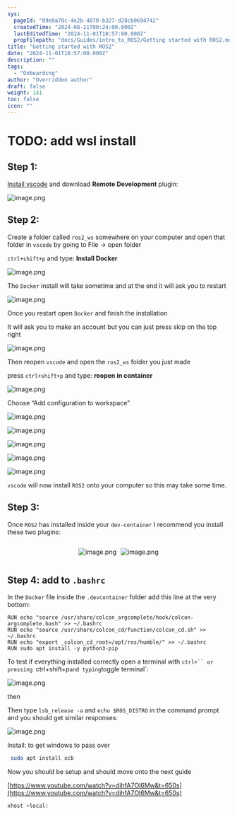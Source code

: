 ```yaml
---
sys:
  pageId: "89e0a78c-4e2b-4070-b327-d28cb0694742"
  createdTime: "2024-08-21T00:24:00.000Z"
  lastEditedTime: "2024-11-01T18:57:00.000Z"
  propFilepath: "docs/Guides/intro_to_ROS2/Getting started with ROS2.md"
title: "Getting started with ROS2"
date: "2024-11-01T18:57:00.000Z"
description: ""
tags:
  - "Onboarding"
author: "Overridden author"
draft: false
weight: 141
toc: false
icon: ""
---
```


# TODO: add wsl install

## Step 1:

[Install vscode](https://code.visualstudio.com/download) and download **Remote Development** plugin:

![image.png](https://prod-files-secure.s3.us-west-2.amazonaws.com/d518164a-d88e-44d1-a4ee-3adb3bd8bce0/efb52993-1881-4a40-b95e-6f020334f022/image.png?X-Amz-Algorithm=AWS4-HMAC-SHA256&X-Amz-Content-Sha256=UNSIGNED-PAYLOAD&X-Amz-Credential=ASIAZI2LB466USY36XGO%2F20250426%2Fus-west-2%2Fs3%2Faws4_request&X-Amz-Date=20250426T160817Z&X-Amz-Expires=3600&X-Amz-Security-Token=IQoJb3JpZ2luX2VjEK%2F%2F%2F%2F%2F%2F%2F%2F%2F%2F%2FwEaCXVzLXdlc3QtMiJHMEUCIH0Z4CIJO0VXB%2F%2BdgF3FWR4huL%2B7QHk6MotkHF7DkR7NAiEAgUV%2Bw1mqZ14%2FuJLHegcl2Bds9eGA9FYLaKhxL7aoxDkq%2FwMISBAAGgw2Mzc0MjMxODM4MDUiDCOMQPYhDkZKT%2B2JoSrcA2i5ex6wPUSSusozHaL%2BubCxjUtk%2Fi%2F2etWMFt0GRljL%2Bas9NgAfTSRCHLDdb4GT0958ULUYvfMCcDbis%2F1TPidNhvTF2sgHrW2xQt9ZfsENusjMUyx%2Fv89xRhSzBDCgSny31ahineN0Pe3YGVfBVv2%2Bdbe004Fs7U4kFw4gmDfT7V3TcXd6u56nDul6cgO8iNknGGPvcpo3Joq%2BphT2%2FucDtoAwJy8BbiqV%2BYOZKInJ68W96MgbbX1DtiVEdixWtpfydrcGRHGWOfKIUM8t71L%2BxAHCwFxST8OxW%2Fv1QDeZ%2BKl2oDbjrM5wg1P3e2EFF0Gb1roAFqmh3kYMBLgF9DEoWE4twfdLsbe3BBEVLd4qEWprFB3anOcMpBR7GhBKgefkU0fCsrhl2JqRrmK4nI1GS5Q4eQO07VBQRv%2BsLTALnQX12KfjASdSo6qLTwk61janGH4tv2bDBgtyRc5NOuJTAeiIp%2F9QIe6UkxhDcZw7Klw0LXZZKAAwcBH0sRBWiYtxAAQGNWFydE2u%2Ffuqjrpz%2BKrNWJZivuhwDlTfrys8af5zBv%2BNxNoTkVPeF0QsLxVkcRswESglYzXJGKGNrzba9NgINxqNWB2kY3u0GkuT41Xblyc6X0dpDMkHMN3ms8AGOqUBFRVF01akQ8M%2FSrk09%2FFEbPaJPfgQ5Yj4MXYKhGgKIzDNw0PFzc%2Bjk8%2FO4o7JsijXEiAX7E5Mq%2BYpQCE02jmoGbiky2JBa8XmvJ2tnOucnY4DrddFti5%2FbGDI2K8gB9s3KnTjjKNIq%2FVLSLqUvHezy0H5pT57OlSSg4qVgvdYhqukoGOiMRgMBYlvnYV9G5XMxy1TyGTM2tSP84eBGo%2FxUsyjgPO7&X-Amz-Signature=c6c113b17e00fb526ab62bdb3b707ae33c01daac5dbe4d8e510ca7eb0b4a816c&X-Amz-SignedHeaders=host&x-id=GetObject)

## Step 2:

Create a folder called `ros2_ws` somewhere on your computer and open that folder in `vscode` by going to File → open folder 

`ctrl+shift+p` and type: **Install Docker**

![image.png](https://prod-files-secure.s3.us-west-2.amazonaws.com/d518164a-d88e-44d1-a4ee-3adb3bd8bce0/2269dc0e-1cd5-47ff-bceb-c04ad9b2eab0/image.png?X-Amz-Algorithm=AWS4-HMAC-SHA256&X-Amz-Content-Sha256=UNSIGNED-PAYLOAD&X-Amz-Credential=ASIAZI2LB466USY36XGO%2F20250426%2Fus-west-2%2Fs3%2Faws4_request&X-Amz-Date=20250426T160817Z&X-Amz-Expires=3600&X-Amz-Security-Token=IQoJb3JpZ2luX2VjEK%2F%2F%2F%2F%2F%2F%2F%2F%2F%2F%2FwEaCXVzLXdlc3QtMiJHMEUCIH0Z4CIJO0VXB%2F%2BdgF3FWR4huL%2B7QHk6MotkHF7DkR7NAiEAgUV%2Bw1mqZ14%2FuJLHegcl2Bds9eGA9FYLaKhxL7aoxDkq%2FwMISBAAGgw2Mzc0MjMxODM4MDUiDCOMQPYhDkZKT%2B2JoSrcA2i5ex6wPUSSusozHaL%2BubCxjUtk%2Fi%2F2etWMFt0GRljL%2Bas9NgAfTSRCHLDdb4GT0958ULUYvfMCcDbis%2F1TPidNhvTF2sgHrW2xQt9ZfsENusjMUyx%2Fv89xRhSzBDCgSny31ahineN0Pe3YGVfBVv2%2Bdbe004Fs7U4kFw4gmDfT7V3TcXd6u56nDul6cgO8iNknGGPvcpo3Joq%2BphT2%2FucDtoAwJy8BbiqV%2BYOZKInJ68W96MgbbX1DtiVEdixWtpfydrcGRHGWOfKIUM8t71L%2BxAHCwFxST8OxW%2Fv1QDeZ%2BKl2oDbjrM5wg1P3e2EFF0Gb1roAFqmh3kYMBLgF9DEoWE4twfdLsbe3BBEVLd4qEWprFB3anOcMpBR7GhBKgefkU0fCsrhl2JqRrmK4nI1GS5Q4eQO07VBQRv%2BsLTALnQX12KfjASdSo6qLTwk61janGH4tv2bDBgtyRc5NOuJTAeiIp%2F9QIe6UkxhDcZw7Klw0LXZZKAAwcBH0sRBWiYtxAAQGNWFydE2u%2Ffuqjrpz%2BKrNWJZivuhwDlTfrys8af5zBv%2BNxNoTkVPeF0QsLxVkcRswESglYzXJGKGNrzba9NgINxqNWB2kY3u0GkuT41Xblyc6X0dpDMkHMN3ms8AGOqUBFRVF01akQ8M%2FSrk09%2FFEbPaJPfgQ5Yj4MXYKhGgKIzDNw0PFzc%2Bjk8%2FO4o7JsijXEiAX7E5Mq%2BYpQCE02jmoGbiky2JBa8XmvJ2tnOucnY4DrddFti5%2FbGDI2K8gB9s3KnTjjKNIq%2FVLSLqUvHezy0H5pT57OlSSg4qVgvdYhqukoGOiMRgMBYlvnYV9G5XMxy1TyGTM2tSP84eBGo%2FxUsyjgPO7&X-Amz-Signature=f7021f9fe38ab849d6d208ff87e578ea592cd8996b7e81a1e4dbef1e2cd05efb&X-Amz-SignedHeaders=host&x-id=GetObject)

The `Docker` install will take sometime and at the end it will ask you to restart

![image.png](https://prod-files-secure.s3.us-west-2.amazonaws.com/d518164a-d88e-44d1-a4ee-3adb3bd8bce0/ed233f78-be33-4b1f-b89c-9c346c0e961e/image.png?X-Amz-Algorithm=AWS4-HMAC-SHA256&X-Amz-Content-Sha256=UNSIGNED-PAYLOAD&X-Amz-Credential=ASIAZI2LB466USY36XGO%2F20250426%2Fus-west-2%2Fs3%2Faws4_request&X-Amz-Date=20250426T160817Z&X-Amz-Expires=3600&X-Amz-Security-Token=IQoJb3JpZ2luX2VjEK%2F%2F%2F%2F%2F%2F%2F%2F%2F%2F%2FwEaCXVzLXdlc3QtMiJHMEUCIH0Z4CIJO0VXB%2F%2BdgF3FWR4huL%2B7QHk6MotkHF7DkR7NAiEAgUV%2Bw1mqZ14%2FuJLHegcl2Bds9eGA9FYLaKhxL7aoxDkq%2FwMISBAAGgw2Mzc0MjMxODM4MDUiDCOMQPYhDkZKT%2B2JoSrcA2i5ex6wPUSSusozHaL%2BubCxjUtk%2Fi%2F2etWMFt0GRljL%2Bas9NgAfTSRCHLDdb4GT0958ULUYvfMCcDbis%2F1TPidNhvTF2sgHrW2xQt9ZfsENusjMUyx%2Fv89xRhSzBDCgSny31ahineN0Pe3YGVfBVv2%2Bdbe004Fs7U4kFw4gmDfT7V3TcXd6u56nDul6cgO8iNknGGPvcpo3Joq%2BphT2%2FucDtoAwJy8BbiqV%2BYOZKInJ68W96MgbbX1DtiVEdixWtpfydrcGRHGWOfKIUM8t71L%2BxAHCwFxST8OxW%2Fv1QDeZ%2BKl2oDbjrM5wg1P3e2EFF0Gb1roAFqmh3kYMBLgF9DEoWE4twfdLsbe3BBEVLd4qEWprFB3anOcMpBR7GhBKgefkU0fCsrhl2JqRrmK4nI1GS5Q4eQO07VBQRv%2BsLTALnQX12KfjASdSo6qLTwk61janGH4tv2bDBgtyRc5NOuJTAeiIp%2F9QIe6UkxhDcZw7Klw0LXZZKAAwcBH0sRBWiYtxAAQGNWFydE2u%2Ffuqjrpz%2BKrNWJZivuhwDlTfrys8af5zBv%2BNxNoTkVPeF0QsLxVkcRswESglYzXJGKGNrzba9NgINxqNWB2kY3u0GkuT41Xblyc6X0dpDMkHMN3ms8AGOqUBFRVF01akQ8M%2FSrk09%2FFEbPaJPfgQ5Yj4MXYKhGgKIzDNw0PFzc%2Bjk8%2FO4o7JsijXEiAX7E5Mq%2BYpQCE02jmoGbiky2JBa8XmvJ2tnOucnY4DrddFti5%2FbGDI2K8gB9s3KnTjjKNIq%2FVLSLqUvHezy0H5pT57OlSSg4qVgvdYhqukoGOiMRgMBYlvnYV9G5XMxy1TyGTM2tSP84eBGo%2FxUsyjgPO7&X-Amz-Signature=c7ba3af7d92f880cae971a10ce27267a544d86b57af0ee490d5c7b132c3373a6&X-Amz-SignedHeaders=host&x-id=GetObject)

Once you restart open `Docker` and finish the installation

It will ask you to make an account but you can just press skip on the top right

![image.png](https://prod-files-secure.s3.us-west-2.amazonaws.com/d518164a-d88e-44d1-a4ee-3adb3bd8bce0/21010ad9-1659-4fd9-9f59-9932a09b2a3d/image.png?X-Amz-Algorithm=AWS4-HMAC-SHA256&X-Amz-Content-Sha256=UNSIGNED-PAYLOAD&X-Amz-Credential=ASIAZI2LB466USY36XGO%2F20250426%2Fus-west-2%2Fs3%2Faws4_request&X-Amz-Date=20250426T160817Z&X-Amz-Expires=3600&X-Amz-Security-Token=IQoJb3JpZ2luX2VjEK%2F%2F%2F%2F%2F%2F%2F%2F%2F%2F%2FwEaCXVzLXdlc3QtMiJHMEUCIH0Z4CIJO0VXB%2F%2BdgF3FWR4huL%2B7QHk6MotkHF7DkR7NAiEAgUV%2Bw1mqZ14%2FuJLHegcl2Bds9eGA9FYLaKhxL7aoxDkq%2FwMISBAAGgw2Mzc0MjMxODM4MDUiDCOMQPYhDkZKT%2B2JoSrcA2i5ex6wPUSSusozHaL%2BubCxjUtk%2Fi%2F2etWMFt0GRljL%2Bas9NgAfTSRCHLDdb4GT0958ULUYvfMCcDbis%2F1TPidNhvTF2sgHrW2xQt9ZfsENusjMUyx%2Fv89xRhSzBDCgSny31ahineN0Pe3YGVfBVv2%2Bdbe004Fs7U4kFw4gmDfT7V3TcXd6u56nDul6cgO8iNknGGPvcpo3Joq%2BphT2%2FucDtoAwJy8BbiqV%2BYOZKInJ68W96MgbbX1DtiVEdixWtpfydrcGRHGWOfKIUM8t71L%2BxAHCwFxST8OxW%2Fv1QDeZ%2BKl2oDbjrM5wg1P3e2EFF0Gb1roAFqmh3kYMBLgF9DEoWE4twfdLsbe3BBEVLd4qEWprFB3anOcMpBR7GhBKgefkU0fCsrhl2JqRrmK4nI1GS5Q4eQO07VBQRv%2BsLTALnQX12KfjASdSo6qLTwk61janGH4tv2bDBgtyRc5NOuJTAeiIp%2F9QIe6UkxhDcZw7Klw0LXZZKAAwcBH0sRBWiYtxAAQGNWFydE2u%2Ffuqjrpz%2BKrNWJZivuhwDlTfrys8af5zBv%2BNxNoTkVPeF0QsLxVkcRswESglYzXJGKGNrzba9NgINxqNWB2kY3u0GkuT41Xblyc6X0dpDMkHMN3ms8AGOqUBFRVF01akQ8M%2FSrk09%2FFEbPaJPfgQ5Yj4MXYKhGgKIzDNw0PFzc%2Bjk8%2FO4o7JsijXEiAX7E5Mq%2BYpQCE02jmoGbiky2JBa8XmvJ2tnOucnY4DrddFti5%2FbGDI2K8gB9s3KnTjjKNIq%2FVLSLqUvHezy0H5pT57OlSSg4qVgvdYhqukoGOiMRgMBYlvnYV9G5XMxy1TyGTM2tSP84eBGo%2FxUsyjgPO7&X-Amz-Signature=186a897779d17cd6f0fcf0c4ec0475b9bdf9a02e847dfe734fb103d544fd5724&X-Amz-SignedHeaders=host&x-id=GetObject)

Then reopen `vscode` and open the `ros2_ws` folder you just made

press `ctrl+shift+p` and type: **reopen in container**

![image.png](https://prod-files-secure.s3.us-west-2.amazonaws.com/d518164a-d88e-44d1-a4ee-3adb3bd8bce0/4e93b8c2-41ad-488c-8095-c74205196118/image.png?X-Amz-Algorithm=AWS4-HMAC-SHA256&X-Amz-Content-Sha256=UNSIGNED-PAYLOAD&X-Amz-Credential=ASIAZI2LB466USY36XGO%2F20250426%2Fus-west-2%2Fs3%2Faws4_request&X-Amz-Date=20250426T160817Z&X-Amz-Expires=3600&X-Amz-Security-Token=IQoJb3JpZ2luX2VjEK%2F%2F%2F%2F%2F%2F%2F%2F%2F%2F%2FwEaCXVzLXdlc3QtMiJHMEUCIH0Z4CIJO0VXB%2F%2BdgF3FWR4huL%2B7QHk6MotkHF7DkR7NAiEAgUV%2Bw1mqZ14%2FuJLHegcl2Bds9eGA9FYLaKhxL7aoxDkq%2FwMISBAAGgw2Mzc0MjMxODM4MDUiDCOMQPYhDkZKT%2B2JoSrcA2i5ex6wPUSSusozHaL%2BubCxjUtk%2Fi%2F2etWMFt0GRljL%2Bas9NgAfTSRCHLDdb4GT0958ULUYvfMCcDbis%2F1TPidNhvTF2sgHrW2xQt9ZfsENusjMUyx%2Fv89xRhSzBDCgSny31ahineN0Pe3YGVfBVv2%2Bdbe004Fs7U4kFw4gmDfT7V3TcXd6u56nDul6cgO8iNknGGPvcpo3Joq%2BphT2%2FucDtoAwJy8BbiqV%2BYOZKInJ68W96MgbbX1DtiVEdixWtpfydrcGRHGWOfKIUM8t71L%2BxAHCwFxST8OxW%2Fv1QDeZ%2BKl2oDbjrM5wg1P3e2EFF0Gb1roAFqmh3kYMBLgF9DEoWE4twfdLsbe3BBEVLd4qEWprFB3anOcMpBR7GhBKgefkU0fCsrhl2JqRrmK4nI1GS5Q4eQO07VBQRv%2BsLTALnQX12KfjASdSo6qLTwk61janGH4tv2bDBgtyRc5NOuJTAeiIp%2F9QIe6UkxhDcZw7Klw0LXZZKAAwcBH0sRBWiYtxAAQGNWFydE2u%2Ffuqjrpz%2BKrNWJZivuhwDlTfrys8af5zBv%2BNxNoTkVPeF0QsLxVkcRswESglYzXJGKGNrzba9NgINxqNWB2kY3u0GkuT41Xblyc6X0dpDMkHMN3ms8AGOqUBFRVF01akQ8M%2FSrk09%2FFEbPaJPfgQ5Yj4MXYKhGgKIzDNw0PFzc%2Bjk8%2FO4o7JsijXEiAX7E5Mq%2BYpQCE02jmoGbiky2JBa8XmvJ2tnOucnY4DrddFti5%2FbGDI2K8gB9s3KnTjjKNIq%2FVLSLqUvHezy0H5pT57OlSSg4qVgvdYhqukoGOiMRgMBYlvnYV9G5XMxy1TyGTM2tSP84eBGo%2FxUsyjgPO7&X-Amz-Signature=de1caca3dd7d1237394b652e14a8a07b78021440ec844a7b206da73cc81f4f5c&X-Amz-SignedHeaders=host&x-id=GetObject)

Choose “Add configuration to workspace”

![image.png](https://prod-files-secure.s3.us-west-2.amazonaws.com/d518164a-d88e-44d1-a4ee-3adb3bd8bce0/9560b282-5060-4989-ba37-97e7b2c22476/image.png?X-Amz-Algorithm=AWS4-HMAC-SHA256&X-Amz-Content-Sha256=UNSIGNED-PAYLOAD&X-Amz-Credential=ASIAZI2LB466USY36XGO%2F20250426%2Fus-west-2%2Fs3%2Faws4_request&X-Amz-Date=20250426T160817Z&X-Amz-Expires=3600&X-Amz-Security-Token=IQoJb3JpZ2luX2VjEK%2F%2F%2F%2F%2F%2F%2F%2F%2F%2F%2FwEaCXVzLXdlc3QtMiJHMEUCIH0Z4CIJO0VXB%2F%2BdgF3FWR4huL%2B7QHk6MotkHF7DkR7NAiEAgUV%2Bw1mqZ14%2FuJLHegcl2Bds9eGA9FYLaKhxL7aoxDkq%2FwMISBAAGgw2Mzc0MjMxODM4MDUiDCOMQPYhDkZKT%2B2JoSrcA2i5ex6wPUSSusozHaL%2BubCxjUtk%2Fi%2F2etWMFt0GRljL%2Bas9NgAfTSRCHLDdb4GT0958ULUYvfMCcDbis%2F1TPidNhvTF2sgHrW2xQt9ZfsENusjMUyx%2Fv89xRhSzBDCgSny31ahineN0Pe3YGVfBVv2%2Bdbe004Fs7U4kFw4gmDfT7V3TcXd6u56nDul6cgO8iNknGGPvcpo3Joq%2BphT2%2FucDtoAwJy8BbiqV%2BYOZKInJ68W96MgbbX1DtiVEdixWtpfydrcGRHGWOfKIUM8t71L%2BxAHCwFxST8OxW%2Fv1QDeZ%2BKl2oDbjrM5wg1P3e2EFF0Gb1roAFqmh3kYMBLgF9DEoWE4twfdLsbe3BBEVLd4qEWprFB3anOcMpBR7GhBKgefkU0fCsrhl2JqRrmK4nI1GS5Q4eQO07VBQRv%2BsLTALnQX12KfjASdSo6qLTwk61janGH4tv2bDBgtyRc5NOuJTAeiIp%2F9QIe6UkxhDcZw7Klw0LXZZKAAwcBH0sRBWiYtxAAQGNWFydE2u%2Ffuqjrpz%2BKrNWJZivuhwDlTfrys8af5zBv%2BNxNoTkVPeF0QsLxVkcRswESglYzXJGKGNrzba9NgINxqNWB2kY3u0GkuT41Xblyc6X0dpDMkHMN3ms8AGOqUBFRVF01akQ8M%2FSrk09%2FFEbPaJPfgQ5Yj4MXYKhGgKIzDNw0PFzc%2Bjk8%2FO4o7JsijXEiAX7E5Mq%2BYpQCE02jmoGbiky2JBa8XmvJ2tnOucnY4DrddFti5%2FbGDI2K8gB9s3KnTjjKNIq%2FVLSLqUvHezy0H5pT57OlSSg4qVgvdYhqukoGOiMRgMBYlvnYV9G5XMxy1TyGTM2tSP84eBGo%2FxUsyjgPO7&X-Amz-Signature=22422be3ab2c3662e0950d5b10ef768deef326b1ecced0b7052b7f296b7df46e&X-Amz-SignedHeaders=host&x-id=GetObject)

![image.png](https://prod-files-secure.s3.us-west-2.amazonaws.com/d518164a-d88e-44d1-a4ee-3adb3bd8bce0/2ee63f81-886b-48e8-a553-dc6e5eac99e4/image.png?X-Amz-Algorithm=AWS4-HMAC-SHA256&X-Amz-Content-Sha256=UNSIGNED-PAYLOAD&X-Amz-Credential=ASIAZI2LB466USY36XGO%2F20250426%2Fus-west-2%2Fs3%2Faws4_request&X-Amz-Date=20250426T160817Z&X-Amz-Expires=3600&X-Amz-Security-Token=IQoJb3JpZ2luX2VjEK%2F%2F%2F%2F%2F%2F%2F%2F%2F%2F%2FwEaCXVzLXdlc3QtMiJHMEUCIH0Z4CIJO0VXB%2F%2BdgF3FWR4huL%2B7QHk6MotkHF7DkR7NAiEAgUV%2Bw1mqZ14%2FuJLHegcl2Bds9eGA9FYLaKhxL7aoxDkq%2FwMISBAAGgw2Mzc0MjMxODM4MDUiDCOMQPYhDkZKT%2B2JoSrcA2i5ex6wPUSSusozHaL%2BubCxjUtk%2Fi%2F2etWMFt0GRljL%2Bas9NgAfTSRCHLDdb4GT0958ULUYvfMCcDbis%2F1TPidNhvTF2sgHrW2xQt9ZfsENusjMUyx%2Fv89xRhSzBDCgSny31ahineN0Pe3YGVfBVv2%2Bdbe004Fs7U4kFw4gmDfT7V3TcXd6u56nDul6cgO8iNknGGPvcpo3Joq%2BphT2%2FucDtoAwJy8BbiqV%2BYOZKInJ68W96MgbbX1DtiVEdixWtpfydrcGRHGWOfKIUM8t71L%2BxAHCwFxST8OxW%2Fv1QDeZ%2BKl2oDbjrM5wg1P3e2EFF0Gb1roAFqmh3kYMBLgF9DEoWE4twfdLsbe3BBEVLd4qEWprFB3anOcMpBR7GhBKgefkU0fCsrhl2JqRrmK4nI1GS5Q4eQO07VBQRv%2BsLTALnQX12KfjASdSo6qLTwk61janGH4tv2bDBgtyRc5NOuJTAeiIp%2F9QIe6UkxhDcZw7Klw0LXZZKAAwcBH0sRBWiYtxAAQGNWFydE2u%2Ffuqjrpz%2BKrNWJZivuhwDlTfrys8af5zBv%2BNxNoTkVPeF0QsLxVkcRswESglYzXJGKGNrzba9NgINxqNWB2kY3u0GkuT41Xblyc6X0dpDMkHMN3ms8AGOqUBFRVF01akQ8M%2FSrk09%2FFEbPaJPfgQ5Yj4MXYKhGgKIzDNw0PFzc%2Bjk8%2FO4o7JsijXEiAX7E5Mq%2BYpQCE02jmoGbiky2JBa8XmvJ2tnOucnY4DrddFti5%2FbGDI2K8gB9s3KnTjjKNIq%2FVLSLqUvHezy0H5pT57OlSSg4qVgvdYhqukoGOiMRgMBYlvnYV9G5XMxy1TyGTM2tSP84eBGo%2FxUsyjgPO7&X-Amz-Signature=dcd0204ad937e65b8e9cffe7720798880e196062e26f82d12828877a2c085f17&X-Amz-SignedHeaders=host&x-id=GetObject)

![image.png](https://prod-files-secure.s3.us-west-2.amazonaws.com/d518164a-d88e-44d1-a4ee-3adb3bd8bce0/ae1580b2-b048-407e-aed9-b584224a7a04/image.png?X-Amz-Algorithm=AWS4-HMAC-SHA256&X-Amz-Content-Sha256=UNSIGNED-PAYLOAD&X-Amz-Credential=ASIAZI2LB466USY36XGO%2F20250426%2Fus-west-2%2Fs3%2Faws4_request&X-Amz-Date=20250426T160817Z&X-Amz-Expires=3600&X-Amz-Security-Token=IQoJb3JpZ2luX2VjEK%2F%2F%2F%2F%2F%2F%2F%2F%2F%2F%2FwEaCXVzLXdlc3QtMiJHMEUCIH0Z4CIJO0VXB%2F%2BdgF3FWR4huL%2B7QHk6MotkHF7DkR7NAiEAgUV%2Bw1mqZ14%2FuJLHegcl2Bds9eGA9FYLaKhxL7aoxDkq%2FwMISBAAGgw2Mzc0MjMxODM4MDUiDCOMQPYhDkZKT%2B2JoSrcA2i5ex6wPUSSusozHaL%2BubCxjUtk%2Fi%2F2etWMFt0GRljL%2Bas9NgAfTSRCHLDdb4GT0958ULUYvfMCcDbis%2F1TPidNhvTF2sgHrW2xQt9ZfsENusjMUyx%2Fv89xRhSzBDCgSny31ahineN0Pe3YGVfBVv2%2Bdbe004Fs7U4kFw4gmDfT7V3TcXd6u56nDul6cgO8iNknGGPvcpo3Joq%2BphT2%2FucDtoAwJy8BbiqV%2BYOZKInJ68W96MgbbX1DtiVEdixWtpfydrcGRHGWOfKIUM8t71L%2BxAHCwFxST8OxW%2Fv1QDeZ%2BKl2oDbjrM5wg1P3e2EFF0Gb1roAFqmh3kYMBLgF9DEoWE4twfdLsbe3BBEVLd4qEWprFB3anOcMpBR7GhBKgefkU0fCsrhl2JqRrmK4nI1GS5Q4eQO07VBQRv%2BsLTALnQX12KfjASdSo6qLTwk61janGH4tv2bDBgtyRc5NOuJTAeiIp%2F9QIe6UkxhDcZw7Klw0LXZZKAAwcBH0sRBWiYtxAAQGNWFydE2u%2Ffuqjrpz%2BKrNWJZivuhwDlTfrys8af5zBv%2BNxNoTkVPeF0QsLxVkcRswESglYzXJGKGNrzba9NgINxqNWB2kY3u0GkuT41Xblyc6X0dpDMkHMN3ms8AGOqUBFRVF01akQ8M%2FSrk09%2FFEbPaJPfgQ5Yj4MXYKhGgKIzDNw0PFzc%2Bjk8%2FO4o7JsijXEiAX7E5Mq%2BYpQCE02jmoGbiky2JBa8XmvJ2tnOucnY4DrddFti5%2FbGDI2K8gB9s3KnTjjKNIq%2FVLSLqUvHezy0H5pT57OlSSg4qVgvdYhqukoGOiMRgMBYlvnYV9G5XMxy1TyGTM2tSP84eBGo%2FxUsyjgPO7&X-Amz-Signature=4e6ffdee75350b289dba5ff6426e2da10c726d6b242b0da9335a2332700a6c10&X-Amz-SignedHeaders=host&x-id=GetObject)

![image.png](https://prod-files-secure.s3.us-west-2.amazonaws.com/d518164a-d88e-44d1-a4ee-3adb3bd8bce0/53255b28-f75e-430f-b9e3-c0ac8577e42b/image.png?X-Amz-Algorithm=AWS4-HMAC-SHA256&X-Amz-Content-Sha256=UNSIGNED-PAYLOAD&X-Amz-Credential=ASIAZI2LB466USY36XGO%2F20250426%2Fus-west-2%2Fs3%2Faws4_request&X-Amz-Date=20250426T160817Z&X-Amz-Expires=3600&X-Amz-Security-Token=IQoJb3JpZ2luX2VjEK%2F%2F%2F%2F%2F%2F%2F%2F%2F%2F%2FwEaCXVzLXdlc3QtMiJHMEUCIH0Z4CIJO0VXB%2F%2BdgF3FWR4huL%2B7QHk6MotkHF7DkR7NAiEAgUV%2Bw1mqZ14%2FuJLHegcl2Bds9eGA9FYLaKhxL7aoxDkq%2FwMISBAAGgw2Mzc0MjMxODM4MDUiDCOMQPYhDkZKT%2B2JoSrcA2i5ex6wPUSSusozHaL%2BubCxjUtk%2Fi%2F2etWMFt0GRljL%2Bas9NgAfTSRCHLDdb4GT0958ULUYvfMCcDbis%2F1TPidNhvTF2sgHrW2xQt9ZfsENusjMUyx%2Fv89xRhSzBDCgSny31ahineN0Pe3YGVfBVv2%2Bdbe004Fs7U4kFw4gmDfT7V3TcXd6u56nDul6cgO8iNknGGPvcpo3Joq%2BphT2%2FucDtoAwJy8BbiqV%2BYOZKInJ68W96MgbbX1DtiVEdixWtpfydrcGRHGWOfKIUM8t71L%2BxAHCwFxST8OxW%2Fv1QDeZ%2BKl2oDbjrM5wg1P3e2EFF0Gb1roAFqmh3kYMBLgF9DEoWE4twfdLsbe3BBEVLd4qEWprFB3anOcMpBR7GhBKgefkU0fCsrhl2JqRrmK4nI1GS5Q4eQO07VBQRv%2BsLTALnQX12KfjASdSo6qLTwk61janGH4tv2bDBgtyRc5NOuJTAeiIp%2F9QIe6UkxhDcZw7Klw0LXZZKAAwcBH0sRBWiYtxAAQGNWFydE2u%2Ffuqjrpz%2BKrNWJZivuhwDlTfrys8af5zBv%2BNxNoTkVPeF0QsLxVkcRswESglYzXJGKGNrzba9NgINxqNWB2kY3u0GkuT41Xblyc6X0dpDMkHMN3ms8AGOqUBFRVF01akQ8M%2FSrk09%2FFEbPaJPfgQ5Yj4MXYKhGgKIzDNw0PFzc%2Bjk8%2FO4o7JsijXEiAX7E5Mq%2BYpQCE02jmoGbiky2JBa8XmvJ2tnOucnY4DrddFti5%2FbGDI2K8gB9s3KnTjjKNIq%2FVLSLqUvHezy0H5pT57OlSSg4qVgvdYhqukoGOiMRgMBYlvnYV9G5XMxy1TyGTM2tSP84eBGo%2FxUsyjgPO7&X-Amz-Signature=367b9429663cb83121649773ffb56eb02bfdb782eeb66bd1a8db4fb78cb13659&X-Amz-SignedHeaders=host&x-id=GetObject)

![image.png](https://prod-files-secure.s3.us-west-2.amazonaws.com/d518164a-d88e-44d1-a4ee-3adb3bd8bce0/7c562767-5af9-4ffb-97d1-327bcdf4ee00/image.png?X-Amz-Algorithm=AWS4-HMAC-SHA256&X-Amz-Content-Sha256=UNSIGNED-PAYLOAD&X-Amz-Credential=ASIAZI2LB466USY36XGO%2F20250426%2Fus-west-2%2Fs3%2Faws4_request&X-Amz-Date=20250426T160817Z&X-Amz-Expires=3600&X-Amz-Security-Token=IQoJb3JpZ2luX2VjEK%2F%2F%2F%2F%2F%2F%2F%2F%2F%2F%2FwEaCXVzLXdlc3QtMiJHMEUCIH0Z4CIJO0VXB%2F%2BdgF3FWR4huL%2B7QHk6MotkHF7DkR7NAiEAgUV%2Bw1mqZ14%2FuJLHegcl2Bds9eGA9FYLaKhxL7aoxDkq%2FwMISBAAGgw2Mzc0MjMxODM4MDUiDCOMQPYhDkZKT%2B2JoSrcA2i5ex6wPUSSusozHaL%2BubCxjUtk%2Fi%2F2etWMFt0GRljL%2Bas9NgAfTSRCHLDdb4GT0958ULUYvfMCcDbis%2F1TPidNhvTF2sgHrW2xQt9ZfsENusjMUyx%2Fv89xRhSzBDCgSny31ahineN0Pe3YGVfBVv2%2Bdbe004Fs7U4kFw4gmDfT7V3TcXd6u56nDul6cgO8iNknGGPvcpo3Joq%2BphT2%2FucDtoAwJy8BbiqV%2BYOZKInJ68W96MgbbX1DtiVEdixWtpfydrcGRHGWOfKIUM8t71L%2BxAHCwFxST8OxW%2Fv1QDeZ%2BKl2oDbjrM5wg1P3e2EFF0Gb1roAFqmh3kYMBLgF9DEoWE4twfdLsbe3BBEVLd4qEWprFB3anOcMpBR7GhBKgefkU0fCsrhl2JqRrmK4nI1GS5Q4eQO07VBQRv%2BsLTALnQX12KfjASdSo6qLTwk61janGH4tv2bDBgtyRc5NOuJTAeiIp%2F9QIe6UkxhDcZw7Klw0LXZZKAAwcBH0sRBWiYtxAAQGNWFydE2u%2Ffuqjrpz%2BKrNWJZivuhwDlTfrys8af5zBv%2BNxNoTkVPeF0QsLxVkcRswESglYzXJGKGNrzba9NgINxqNWB2kY3u0GkuT41Xblyc6X0dpDMkHMN3ms8AGOqUBFRVF01akQ8M%2FSrk09%2FFEbPaJPfgQ5Yj4MXYKhGgKIzDNw0PFzc%2Bjk8%2FO4o7JsijXEiAX7E5Mq%2BYpQCE02jmoGbiky2JBa8XmvJ2tnOucnY4DrddFti5%2FbGDI2K8gB9s3KnTjjKNIq%2FVLSLqUvHezy0H5pT57OlSSg4qVgvdYhqukoGOiMRgMBYlvnYV9G5XMxy1TyGTM2tSP84eBGo%2FxUsyjgPO7&X-Amz-Signature=6d7b2c585a8cd1a6c9c9cc37d31c5095eb084b34cad61c0d70ab761e76a848d5&X-Amz-SignedHeaders=host&x-id=GetObject)

`vscode` will now install `ROS2` onto your computer so this may take some time.

## Step 3:

Once `ROS2` has installed inside your `dev-container` I recommend you install these two plugins:

<div style="display: flex;flex-direction: row; column-gap:10px; max-width: 630px;justify-content: center;">
<div>

![image.png](https://prod-files-secure.s3.us-west-2.amazonaws.com/d518164a-d88e-44d1-a4ee-3adb3bd8bce0/3fc3d550-5a54-4ba1-ba6b-faa01cdb7369/image.png?X-Amz-Algorithm=AWS4-HMAC-SHA256&X-Amz-Content-Sha256=UNSIGNED-PAYLOAD&X-Amz-Credential=ASIAZI2LB466XXYNWTMF%2F20250426%2Fus-west-2%2Fs3%2Faws4_request&X-Amz-Date=20250426T160824Z&X-Amz-Expires=3600&X-Amz-Security-Token=IQoJb3JpZ2luX2VjEK%2F%2F%2F%2F%2F%2F%2F%2F%2F%2F%2FwEaCXVzLXdlc3QtMiJIMEYCIQC7Ru%2Fic%2FoaIKNQijHcf2lJRzOwu0hjIz%2BKFUlp1%2Bbg0gIhALhYZyA5pveZjJ1yK87Q%2Fzku3szJWjmkfNCL%2FEUb1cYtKv8DCEgQABoMNjM3NDIzMTgzODA1IgznwxCwD0qqZ%2FspAY4q3AM%2Fa9dhMV3v1aZqB5R61s9l%2BVAmmZXyLKhrK7o7%2By80TJPiPj2YXg4OtdQLbwsSy%2BCwYIlyE0jbOeYOIU4ggxcdPJ5Hy2MWcEFRsECiqsUULzl0%2FKx0OBAeVBf%2F4jqIapnxT5v26KuxJBzHX%2Bl3%2Fmvn0CXrW%2F5blYcRvO%2F0YqnZS9N9QAvKstUwcAQDmVsG%2Fxh0DTGjT70UAD8WRQAP1zsD2oIhS6ojYsb5AfLgaV1%2BJCVXKI4eLJXU12FF8x938ltdkcp8nE7UOWDBT4avczAvyFuY6LuuiwNNpJ%2FdefLfsRzN2X9KhHgWYgw0QaINUrI6D1EKikdeK7pBCLTbCoL7UnuSWANswpvgO3IJ%2F2geikr03BMTIbWO7%2BBCnpNLyl9nOrgzwy%2FOxyggxveP3ptEV2YO3ochU6i3xvpAC9Du%2BCILrMRpiQH%2FI%2F%2Bl5i6MJKT1LrQZmXJr7OBZvCtm6MUtdNw6nE7x2xfZ8Ny1SHIcaBMi5Im4HAUmebyL8YYSy3WvBY2%2F%2FowKznb096HD8wDGFow%2BrG3Vy1X8%2BDjHtQIxvzSRgilu%2FX9xKESBnxrz%2BoFrwiQtY6teHg6o9peY68FKO%2FGxSXXlzyu1VxjOZAju%2FbY6IQRqkYz0nYo%2F6TDC5rPABjqkAQyb6CPGEdUAC%2FwlzzkNOw2q23z3KyWRxUZ9MkUoxSuf8IMYsIvxsfbWbwjzBVkXlSJuOv2tSOQvDcEgdj%2FZHi0lOsk3KvfgY%2BLwj5PyTCpencs7vhLxeIOxJ%2FFVtU5Cob7Hl9619dm4E1xBwbnPl9BENmzmNddz7qGmycRkWnyzc6FdzsaiHJN8RAGReC%2FoXLn70oJEXqZr5YSZuPzSPQfZeHqk&X-Amz-Signature=79562744b0f5c42ec590c4930fd34fcdedbaf9673f4621883b5bc4f1afb8ce90&X-Amz-SignedHeaders=host&x-id=GetObject)

</div>
<div>

![image.png](https://prod-files-secure.s3.us-west-2.amazonaws.com/d518164a-d88e-44d1-a4ee-3adb3bd8bce0/d994cc66-13c2-4093-a5a3-f84cf4601a82/image.png?X-Amz-Algorithm=AWS4-HMAC-SHA256&X-Amz-Content-Sha256=UNSIGNED-PAYLOAD&X-Amz-Credential=ASIAZI2LB466UPLREUEO%2F20250426%2Fus-west-2%2Fs3%2Faws4_request&X-Amz-Date=20250426T160824Z&X-Amz-Expires=3600&X-Amz-Security-Token=IQoJb3JpZ2luX2VjEK%2F%2F%2F%2F%2F%2F%2F%2F%2F%2F%2FwEaCXVzLXdlc3QtMiJHMEUCIHw4vcqnNabhnAYcdpNgHvlLbNJhyRLbE3hoMfoTSL9MAiEAm3pAvUiHP%2BHy8lM3Y9rOZXC2lhIiq9mjvSNRi0cBqrIq%2FwMISBAAGgw2Mzc0MjMxODM4MDUiDE5ecRnMJFwHRrg1LircAy47Uem7McuQhs0d9C8%2BSKdlkqbdRxgGV7FfxKAnQypi4VXkDcKejW6FRz6hrKptP7zzoi6ZMWhYsuphS4%2Bl%2BP9JHe75IAS%2B1OBO2jNM8MqopGmLFi7xD8DxMB%2F1ZsOo6PXpU%2F6mpp7cKewTvSDlmlVt%2FIB5yyUXO0TW7zK531GAyzWbFGNgh3t9qoelWjsefpyssghBy28DttY%2BmQMI24YkOYQK2UuqATq5pvDk%2BJiBSEr9kSEYAAUN9%2B0B6VlG8a8ZqS5nr7VZaoKYgzTEc53w%2BLVMZqETgs8YWK3NH5kOV%2B8HrTn8ibd1KIZKslIHHZEjgd4DBJPdizzZzracnHpg6AElZVlg%2B1%2BN3Zs7PHtnOd5Y8liiQqEYo%2FdkjU3VPFUYSkpSFy1j9LWDZweKQA77HzawXKb9JFpG8Z4jw6hwtraAmb04OCRwn5R9S8C6dGuYHUz4vEOMv%2F2Ni9M3xXRP9ofH1DZ6Y4JsIjXU7iaA23LIa27jslWVrQqksObWc7q5HuWm6NssHQYeokktCfmSe23y9bHEHTIobnKY%2FGg%2BWWzW5Jr9KCszxbR3KNY%2Bt%2Bnzzs286YzoptXqUXlRQLP1UufH76vuYQ5x01uJQFbhttcYvBvc30%2B9tW2WMN7ms8AGOqUB9TUokIbSvqZu32QdkvGwlhBwghe1LQH3eGphfrunvmXUskUXVQtiZ5z2GGClQZ8E%2F6FMdibpw0mk8heiB8UTjwZ%2FzJduyG4usldzS%2F9nzMtMOPYfqVAol6prpqnYwfyLT3jwmwkyjEQom7gMPP8WONu%2B%2BkD%2FUxSRQBHWOba9zr8CZZlMxIjygAZbX7mvWMkB9%2BAhAFosymd%2F2NeNg4KiAHHazmuu&X-Amz-Signature=e116324d91fbcfbf35b8327b9f806ef509ae7be776e26876d2a3024f5bda8d0f&X-Amz-SignedHeaders=host&x-id=GetObject)

</div>
</div>

## Step 4: add to `.bashrc`

In the `Docker` file inside the `.devcontainer` folder add this line at the very bottom: 

```docker
RUN echo "source /usr/share/colcon_argcomplete/hook/colcon-argcomplete.bash" >> ~/.bashrc
RUN echo "source /usr/share/colcon_cd/function/colcon_cd.sh" >> ~/.bashrc
RUN echo "export _colcon_cd_root=/opt/ros/humble/" >> ~/.bashrc
RUN sudo apt install -y python3-pip 
```

To test if everything installed correctly open a terminal with `ctrl+`` or pressing `ctrl+shift+p` and typing `toggle terminal`:

![image.png](https://prod-files-secure.s3.us-west-2.amazonaws.com/d518164a-d88e-44d1-a4ee-3adb3bd8bce0/6a4943d8-b04e-4c02-9a58-775f3384d1a5/image.png?X-Amz-Algorithm=AWS4-HMAC-SHA256&X-Amz-Content-Sha256=UNSIGNED-PAYLOAD&X-Amz-Credential=ASIAZI2LB466USY36XGO%2F20250426%2Fus-west-2%2Fs3%2Faws4_request&X-Amz-Date=20250426T160817Z&X-Amz-Expires=3600&X-Amz-Security-Token=IQoJb3JpZ2luX2VjEK%2F%2F%2F%2F%2F%2F%2F%2F%2F%2F%2FwEaCXVzLXdlc3QtMiJHMEUCIH0Z4CIJO0VXB%2F%2BdgF3FWR4huL%2B7QHk6MotkHF7DkR7NAiEAgUV%2Bw1mqZ14%2FuJLHegcl2Bds9eGA9FYLaKhxL7aoxDkq%2FwMISBAAGgw2Mzc0MjMxODM4MDUiDCOMQPYhDkZKT%2B2JoSrcA2i5ex6wPUSSusozHaL%2BubCxjUtk%2Fi%2F2etWMFt0GRljL%2Bas9NgAfTSRCHLDdb4GT0958ULUYvfMCcDbis%2F1TPidNhvTF2sgHrW2xQt9ZfsENusjMUyx%2Fv89xRhSzBDCgSny31ahineN0Pe3YGVfBVv2%2Bdbe004Fs7U4kFw4gmDfT7V3TcXd6u56nDul6cgO8iNknGGPvcpo3Joq%2BphT2%2FucDtoAwJy8BbiqV%2BYOZKInJ68W96MgbbX1DtiVEdixWtpfydrcGRHGWOfKIUM8t71L%2BxAHCwFxST8OxW%2Fv1QDeZ%2BKl2oDbjrM5wg1P3e2EFF0Gb1roAFqmh3kYMBLgF9DEoWE4twfdLsbe3BBEVLd4qEWprFB3anOcMpBR7GhBKgefkU0fCsrhl2JqRrmK4nI1GS5Q4eQO07VBQRv%2BsLTALnQX12KfjASdSo6qLTwk61janGH4tv2bDBgtyRc5NOuJTAeiIp%2F9QIe6UkxhDcZw7Klw0LXZZKAAwcBH0sRBWiYtxAAQGNWFydE2u%2Ffuqjrpz%2BKrNWJZivuhwDlTfrys8af5zBv%2BNxNoTkVPeF0QsLxVkcRswESglYzXJGKGNrzba9NgINxqNWB2kY3u0GkuT41Xblyc6X0dpDMkHMN3ms8AGOqUBFRVF01akQ8M%2FSrk09%2FFEbPaJPfgQ5Yj4MXYKhGgKIzDNw0PFzc%2Bjk8%2FO4o7JsijXEiAX7E5Mq%2BYpQCE02jmoGbiky2JBa8XmvJ2tnOucnY4DrddFti5%2FbGDI2K8gB9s3KnTjjKNIq%2FVLSLqUvHezy0H5pT57OlSSg4qVgvdYhqukoGOiMRgMBYlvnYV9G5XMxy1TyGTM2tSP84eBGo%2FxUsyjgPO7&X-Amz-Signature=3e42c09a40fd0bd92a308feca69a844f9cc4fbbccf3dff9315e1eff7b6747965&X-Amz-SignedHeaders=host&x-id=GetObject)

then 

Then type `lsb_release -a` and `echo $ROS_DISTRO` in the command prompt and you should get similar responses:

![image.png](https://prod-files-secure.s3.us-west-2.amazonaws.com/d518164a-d88e-44d1-a4ee-3adb3bd8bce0/3e635dec-a805-4e85-8b9e-d000e5b71a4e/image.png?X-Amz-Algorithm=AWS4-HMAC-SHA256&X-Amz-Content-Sha256=UNSIGNED-PAYLOAD&X-Amz-Credential=ASIAZI2LB466USY36XGO%2F20250426%2Fus-west-2%2Fs3%2Faws4_request&X-Amz-Date=20250426T160817Z&X-Amz-Expires=3600&X-Amz-Security-Token=IQoJb3JpZ2luX2VjEK%2F%2F%2F%2F%2F%2F%2F%2F%2F%2F%2FwEaCXVzLXdlc3QtMiJHMEUCIH0Z4CIJO0VXB%2F%2BdgF3FWR4huL%2B7QHk6MotkHF7DkR7NAiEAgUV%2Bw1mqZ14%2FuJLHegcl2Bds9eGA9FYLaKhxL7aoxDkq%2FwMISBAAGgw2Mzc0MjMxODM4MDUiDCOMQPYhDkZKT%2B2JoSrcA2i5ex6wPUSSusozHaL%2BubCxjUtk%2Fi%2F2etWMFt0GRljL%2Bas9NgAfTSRCHLDdb4GT0958ULUYvfMCcDbis%2F1TPidNhvTF2sgHrW2xQt9ZfsENusjMUyx%2Fv89xRhSzBDCgSny31ahineN0Pe3YGVfBVv2%2Bdbe004Fs7U4kFw4gmDfT7V3TcXd6u56nDul6cgO8iNknGGPvcpo3Joq%2BphT2%2FucDtoAwJy8BbiqV%2BYOZKInJ68W96MgbbX1DtiVEdixWtpfydrcGRHGWOfKIUM8t71L%2BxAHCwFxST8OxW%2Fv1QDeZ%2BKl2oDbjrM5wg1P3e2EFF0Gb1roAFqmh3kYMBLgF9DEoWE4twfdLsbe3BBEVLd4qEWprFB3anOcMpBR7GhBKgefkU0fCsrhl2JqRrmK4nI1GS5Q4eQO07VBQRv%2BsLTALnQX12KfjASdSo6qLTwk61janGH4tv2bDBgtyRc5NOuJTAeiIp%2F9QIe6UkxhDcZw7Klw0LXZZKAAwcBH0sRBWiYtxAAQGNWFydE2u%2Ffuqjrpz%2BKrNWJZivuhwDlTfrys8af5zBv%2BNxNoTkVPeF0QsLxVkcRswESglYzXJGKGNrzba9NgINxqNWB2kY3u0GkuT41Xblyc6X0dpDMkHMN3ms8AGOqUBFRVF01akQ8M%2FSrk09%2FFEbPaJPfgQ5Yj4MXYKhGgKIzDNw0PFzc%2Bjk8%2FO4o7JsijXEiAX7E5Mq%2BYpQCE02jmoGbiky2JBa8XmvJ2tnOucnY4DrddFti5%2FbGDI2K8gB9s3KnTjjKNIq%2FVLSLqUvHezy0H5pT57OlSSg4qVgvdYhqukoGOiMRgMBYlvnYV9G5XMxy1TyGTM2tSP84eBGo%2FxUsyjgPO7&X-Amz-Signature=205c005467a816a010678a42f142e6b63b6fb25c5687a95a0197857ba99b7d02&X-Amz-SignedHeaders=host&x-id=GetObject)

Install:  to get windows to pass over

```bash
 sudo apt install xcb
```

Now you should be setup and should move onto the next guide 

[https://www.youtube.com/watch?v=dihfA7Ol6Mw&t=650s](https://www.youtube.com/watch?v=dihfA7Ol6Mw&t=650s)

```python
xhost +local:
```
